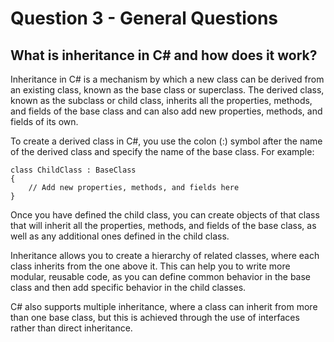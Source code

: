 # Question 3 - General Questions

## What is inheritance in C# and how does it work?

Inheritance in C# is a mechanism by which a new class can be derived from an existing class, known as the base class or superclass. The derived class, known as the subclass or child class, inherits all the properties, methods, and fields of the base class and can also add new properties, methods, and fields of its own.

To create a derived class in C#, you use the colon (:) symbol after the name of the derived class and specify the name of the base class. For example:

```
class ChildClass : BaseClass
{
    // Add new properties, methods, and fields here
}

```
Once you have defined the child class, you can create objects of that class that will inherit all the properties, methods, and fields of the base class, as well as any additional ones defined in the child class.

Inheritance allows you to create a hierarchy of related classes, where each class inherits from the one above it. This can help you to write more modular, reusable code, as you can define common behavior in the base class and then add specific behavior in the child classes.

C# also supports multiple inheritance, where a class can inherit from more than one base class, but this is achieved through the use of interfaces rather than direct inheritance.